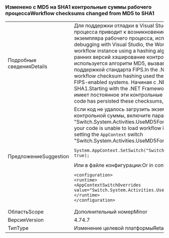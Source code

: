 ### <a name="workflow-checksums-changed-from-md5-to-sha1"></a><span data-ttu-id="acb93-101">Изменено с MD5 на SHA1 контрольные суммы рабочего процесса</span><span class="sxs-lookup"><span data-stu-id="acb93-101">Workflow checksums changed from MD5 to SHA1</span></span>

|   |   |
|---|---|
|<span data-ttu-id="acb93-102">Подробные сведения</span><span class="sxs-lookup"><span data-stu-id="acb93-102">Details</span></span>|<span data-ttu-id="acb93-103">Для поддержки отладки в Visual Studio, среда выполнения рабочего процесса приводит к возникновению ошибки контрольной суммы для экземпляра рабочего процесса, используя алгоритм хэширования.</span><span class="sxs-lookup"><span data-stu-id="acb93-103">To support debugging with Visual Studio, the Workflow runtime generates a checksum for a workflow instance using a hashing algorithm.</span></span> <span data-ttu-id="acb93-104">В .NET Framework 4.6.2 и более ранних версий хэширование контрольной суммы рабочего процесса используется алгоритм MD5, вызвавшее проблемы в системах с поддержкой стандарта FIPS.</span><span class="sxs-lookup"><span data-stu-id="acb93-104">In the .NET Framework 4.6.2 and earlier versions, workflow checksum hashing used the MD5 algorithm, which caused issues on FIPS-enabled systems.</span></span> <span data-ttu-id="acb93-105">Начиная с .NET Framework 4.7, алгоритм — SHA1.</span><span class="sxs-lookup"><span data-stu-id="acb93-105">Starting with the .NET Framework 4.7, the algorithm is SHA1.</span></span> <span data-ttu-id="acb93-106">Если код имеет постоянное эти контрольные суммы, они будут несовместимы.</span><span class="sxs-lookup"><span data-stu-id="acb93-106">If your code has persisted these checksums, they will be incompatible.</span></span>|
|<span data-ttu-id="acb93-107">Предложение</span><span class="sxs-lookup"><span data-stu-id="acb93-107">Suggestion</span></span>|<span data-ttu-id="acb93-108">Если код не удалось загрузить экземпляры рабочих процессов из-за ошибки контрольной суммы, включите параметр <code>AppContext</code> переключения &quot;Switch.System.Activities.UseMD5ForWFDebugger&quot; значение true. В коде:</span><span class="sxs-lookup"><span data-stu-id="acb93-108">If your code is unable to load workflow instances due to a checksum failure, try setting the <code>AppContext</code> switch &quot;Switch.System.Activities.UseMD5ForWFDebugger&quot; to true.In code:</span></span><pre><code class="language-csharp">System.AppContext.SetSwitch(&quot;Switch.System.Activities.UseMD5ForWFDebugger&quot;, true);&#13;&#10;</code></pre><span data-ttu-id="acb93-109">Или в файле конфигурации:</span><span class="sxs-lookup"><span data-stu-id="acb93-109">Or in configuration:</span></span><pre><code class="language-xml">&lt;configuration&gt;&#13;&#10;&lt;runtime&gt;&#13;&#10;&lt;AppContextSwitchOverrides value=&quot;Switch.System.Activities.UseMD5ForWFDebugger=true&quot; /&gt;&#13;&#10;&lt;/runtime&gt;&#13;&#10;&lt;/configuration&gt;&#13;&#10;</code></pre>|
|<span data-ttu-id="acb93-110">Область</span><span class="sxs-lookup"><span data-stu-id="acb93-110">Scope</span></span>|<span data-ttu-id="acb93-111">Дополнительный номер</span><span class="sxs-lookup"><span data-stu-id="acb93-111">Minor</span></span>|
|<span data-ttu-id="acb93-112">Версия</span><span class="sxs-lookup"><span data-stu-id="acb93-112">Version</span></span>|<span data-ttu-id="acb93-113">4.7</span><span class="sxs-lookup"><span data-stu-id="acb93-113">4.7</span></span>|
|<span data-ttu-id="acb93-114">Тип</span><span class="sxs-lookup"><span data-stu-id="acb93-114">Type</span></span>|<span data-ttu-id="acb93-115">Изменение целевой платформы</span><span class="sxs-lookup"><span data-stu-id="acb93-115">Retargeting</span></span>|

